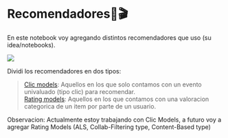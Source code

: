 # Recomendadores🍿🎬

En este notebook voy agregando distintos recomendadores que uso (su idea/notebooks).

![](https://media0.giphy.com/media/sdjzyK11BKMRK5fw3q/giphy.gif?cid=ecf05e47u19eezuwyg8vvhp4owuyjdjsutcuvlgmy9lhex6y&ep=v1_gifs_search&rid=giphy.gif&ct=g)

Dividi los recomendadores en dos tipos: 
> [Clic models](./Clic%20Models/): Aquellos en los que solo contamos con un evento univaluado (tipo clic) para recomendar.<br>
> [Rating models](./Rating%20Models/): Aquellos en los que contamos con una valoracion categorica de un item por parte de un usuario. 

Observacion: Actualmente estoy trabajando con Clic Models, a futuro voy a agregar Rating Models (ALS, Collab-Filtering type, Content-Based type) 